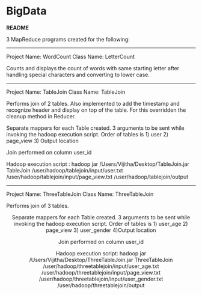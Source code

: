 # BigData

****README****

3 MapReduce programs created for the following:
************************************************

Project Name: WordCount
Class Name: LetterCount

Counts and displays the count of words with same starting letter after handling special characters and converting to lower case.


*****************************************************************************************

Project Name: TableJoin
Class Name: TableJoin

Performs join of 2 tables. Also implemented to add the timestamp and recognize header and display on top of the table.  For this overridden the cleanup method in Reducer.

Separate mappers for each Table created. 3 arguments to be sent while invoking the hadoop execution script.  Order of tables is 1) user 2) page_view 3) Output location

Join performed on column user_id

Hadoop execution script :
hadoop jar /Users/Vijitha/Desktop/TableJoin.jar TableJoin /user/hadoop/tablejoin/input/user.txt /user/hadoop/tablejoin/input/page_view.txt /user/hadoop/tablejoin/output


*****************************************************************************************

Project Name: ThreeTableJoin
Class Name: ThreeTableJoin

Performs join of 3 tables.  <Header not displayed at top but can be done similarly to previous program using the Cleanup method in Reducer>

Separate mappers for each Table created. 3 arguments to be sent while invoking the hadoop execution script.  Order of tables is 1) user_age 2) page_view 3) user_gender 4)Output location

Join performed on column user_id

Hadoop execution script:
hadoop jar /Users/Vijitha/Desktop/ThreeTableJoin.jar ThreeTableJoin /user/hadoop/threetablejoin/input/user_age.txt /user/hadoop/threetablejoin/input/page_view.txt /user/hadoop/threetablejoin/input/user_gender.txt /user/hadoop/threetablejoin/output

